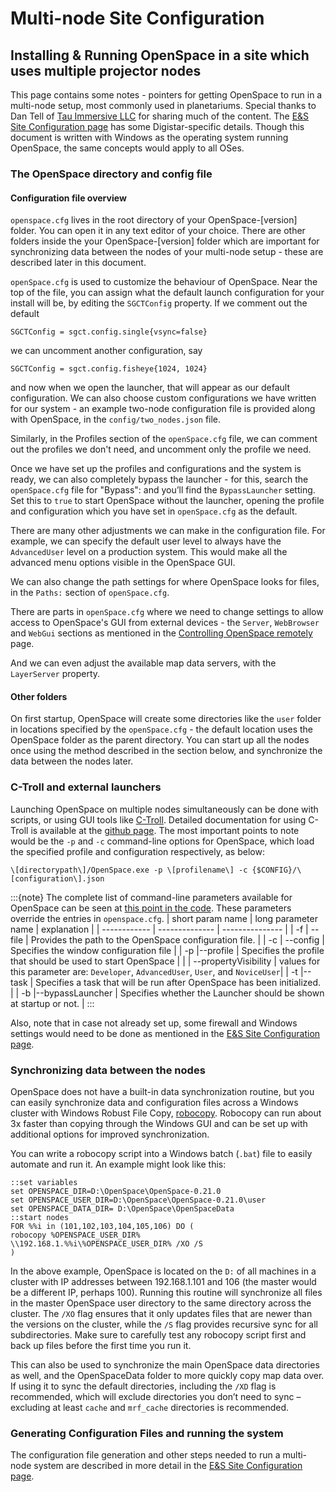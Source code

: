 # Multi-node Site Configuration

## Installing & Running OpenSpace in a site which uses multiple projector nodes

This page contains some notes  - pointers for getting OpenSpace to run in a multi-node setup, most commonly used in planetariums. Special thanks to Dan Tell of [Tau Immersive LLC](https://tauimmersive.com/) for sharing much of the content. The [E&S Site Configuration page](cosm) has some Digistar-specific details. Though this document is written with Windows as the operating system running OpenSpace, the same concepts would apply to all OSes.

### The OpenSpace directory and config file

#### Configuration file overview

`openspace.cfg` lives in the root directory of your OpenSpace-\[version\] folder. You can open it in any text editor of your choice. There are other folders inside the your OpenSpace-\[version\] folder which are important for synchronizing data between the nodes of your multi-node setup - these are described later in this document. 

`openSpace.cfg` is used to customize the behaviour of OpenSpace. Near the top of the file, you
can assign what the default launch configuration for your install will be, by editing the 
`SGCTConfig` property. If we comment out the default

`SGCTConfig = sgct.config.single{vsync=false}` 

we can
uncomment another configuration, say 

`SGCTConfig = sgct.config.fisheye{1024, 1024}` 

and now when we open the launcher, that will appear as our default configuration. We can also choose custom configurations we have written for our system - an example two-node configuration file is provided along with OpenSpace, in the `config/two_nodes.json` file.

Similarly, in the Profiles section of the `openSpace.cfg` file, we can comment out the profiles we don't need, and uncomment only the profile we need.

Once we have set up the profiles and configurations and the system is ready, we can also completely bypass the launcher - for this, search the `openSpace.cfg` file for "Bypass": and you’ll find the `BypassLauncher` setting. Set this to `true` to start OpenSpace without the launcher, opening the profile and configuration which you have set in `openSpace.cfg` as the default.

There are many other adjustments we can make in the configuration file. For example, we can specify the
default user level to always have the `AdvancedUser` level on a
production system. This would make all the advanced menu options visible in the OpenSpace GUI.  

We can also change the path settings for where OpenSpace looks for files, in the `Paths:` section of `openSpace.cfg`. 

There are parts in `openSpace.cfg` where we need to change settings to allow access to OpenSpace's GUI from external devices - the `Server`, `WebBrowser` and `WebGui` sections as mentioned in the [Controlling OpenSpace remotely](remote-control) page.

And we can even adjust the available map data servers, with the `LayerServer` property.

#### Other folders

On first startup, OpenSpace will create some directories like the `user` folder in locations specified by the `openSpace.cfg` - the default location uses the OpenSpace folder as the parent directory. You can start up all the nodes once using the method described in the section below, and synchronize the data between the nodes later.

### C-Troll and external launchers

Launching OpenSpace on multiple nodes simultaneously can be done with scripts, or using GUI tools like [C-Troll](https://github.com/c-toolbox/C-Troll). Detailed documentation for using C-Troll is available at the [github page](https://github.com/c-toolbox/C-Troll). The most important points to note would be the `-p` and `-c` command-line options for OpenSpace, which load the specified profile and configuration respectively, as below:

`\[directorypath\]/OpenSpace.exe -p \[profilename\] -c {$CONFIG}/\[configuration\].json`

:::{note}
The complete list of command-line parameters available for OpenSpace can be seen at [this point in the code](https://github.com/OpenSpace/OpenSpace/blob/0bcfc7790f580a0ba0decf4adc58081284d2a8c7/apps/OpenSpace/main.cpp#L1227). These parameters override the entries in `openspace.cfg`.
| short param name   | long parameter name     | explanation    |
| ------------ | -------------- | --------------- |
| -f | --file    | Provides the path to the OpenSpace configuration file.     |
| -c | --config  | Specifies the window configuration file |
| -p |--profile | Specifies the profile that should be used to start OpenSpace |
|   | --propertyVisibility  | values for this parameter are: `Developer`, `AdvancedUser`, `User`, and `NoviceUser`|
| -t |--task | Specifies a task that will be run after OpenSpace has been initialized. |
| -b |--bypassLauncher | Specifies whether the Launcher should be shown at startup or not. |
:::

Also, note that in case not already set up, some firewall and Windows settings would need to be done as mentioned in the [E&S Site Configuration page](cosm).

### Synchronizing data between the nodes

OpenSpace does not have a built-in data synchronization routine, but you can easily synchronize data and configuration files
across a Windows cluster with Windows Robust File Copy, [robocopy](https://learn.microsoft.com/en-us/windows-server/administration/windows-commands/robocopy). Robocopy can run about 3x faster
than copying through the Windows GUI and can be set up with additional options for improved
synchronization.

You can write a robocopy script into a Windows batch (`.bat`) file to easily automate and run it. An
example might look like this:
```
::set variables
set OPENSPACE_DIR=D:\OpenSpace\OpenSpace-0.21.0
set OPENSPACE_USER_DIR=D:\OpenSpace\OpenSpace-0.21.0\user
set OPENSPACE_DATA_DIR= D:\OpenSpace\OpenSpaceData
::start nodes
FOR %%i in (101,102,103,104,105,106) DO (
robocopy %OPENSPACE_USER_DIR%
\\192.168.1.%%i\%OPENSPACE_USER_DIR% /XO /S
)
```

In the above example, OpenSpace is located on the `D:` of all machines in a cluster with IP
addresses between 192.168.1.101 and 106 (the master would be a different IP, perhaps 100).
Running this routine will synchronize all files in the master OpenSpace user directory to the
same directory across the cluster. The `/XO` flag ensures that it only updates files that are newer
than the versions on the cluster, while the `/S` flag provides recursive sync for all subdirectories.
Make sure to carefully test any robocopy script first and back up files before the first time you
run it.

This can also be used to synchronize the main OpenSpace data directories as well, and the
OpenSpaceData folder to more quickly copy map data over. If using it to sync the default
directories, including the `/XD` flag is recommended, which will exclude directories you don’t need
to sync – excluding at least `cache` and `mrf_cache` directories is recommended.

### Generating Configuration Files and running the system

The configuration file generation and other steps needed to run a multi-node system are described in more detail in the [E&S Site Configuration page](cosm).
